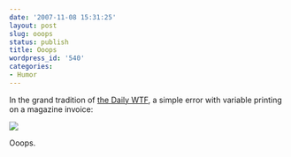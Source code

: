 ```yaml
---
date: '2007-11-08 15:31:25'
layout: post
slug: ooops
status: publish
title: Ooops
wordpress_id: '540'
categories:
- Humor
---
```


In the grand tradition of [the Daily WTF](http://worsethanfailure.com/), a simple error with variable printing on a magazine invoice:


![](http://www.phfactor.net/wp-pics/P1010003.jpg)


Ooops.
